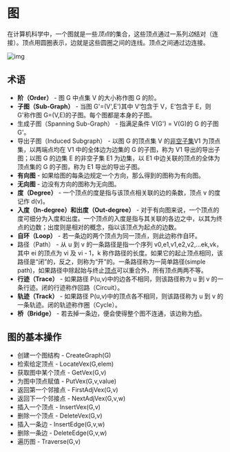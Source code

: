 # 图

在计算机科学中，一个图就是一些*顶点*的集合，这些顶点通过一系列*边*结对（连接）。顶点用圆圈表示，边就是这些圆圈之间的连线。顶点之间通过边连接。

![img](http://dunwu.test.upcdn.net/cs/data-structure/graph/graph.png!zp)

## 术语

- **阶（Order）** - 图 G 中点集 V 的大小称作图 G 的阶。
- **子图（Sub-Graph）** - 当图 G'=(V',E')其中 V‘包含于 V，E’包含于 E，则 G'称作图 G=(V,E)的子图。每个图都是本身的子图。
- 生成子图（Spanning Sub-Graph） - 指满足条件 V(G') = V(G)的 G 的子图 G'。
- 导出子图（Induced Subgraph） - 以图 G 的顶点集 V 的[非空子集](https://baike.baidu.com/item/%E9%9D%9E%E7%A9%BA%E5%AD%90%E9%9B%86/10180460)V1 为顶点集，以两端点均在 V1 中的全体边为边集的 G 的子图，称为 V1 导出的导出子图；以图 G 的边集 E 的非空子集 E1 为边集，以 E1 中边关联的顶点的全体为顶点集的 G 的子图，称为 E1 导出的导出子图。
- **有向图** - 如果给图的每条边规定一个方向，那么得到的图称为有向图。
- **无向图** - 边没有方向的图称为无向图。
- **度（Degree）** - 一个顶点的度是指与该顶点相关联的边的条数，顶点 v 的度记作 d(v)。
- **入度（In-degree）**和**出度（Out-degree）** - 对于有向图来说，一个顶点的度可细分为入度和出度。一个顶点的入度是指与其关联的各边之中，以其为终点的边数；出度则是相对的概念，指以该顶点为起点的边数。
- **自环（Loop）** - 若一条边的两个顶点为同一顶点，则此边称作自环。
- 路径（Path） - 从 u 到 v 的一条路径是指一个序列 v0,e1,v1,e2,v2,...ek,vk，其中 ei 的顶点为 vi 及 vi - 1，k 称作路径的长度。如果它的起止顶点相同，该路径是“闭”的，反之，则称为“开”的。一条路径称为一简单路径(simple path)，如果路径中除起始与终止[顶点](https://baike.baidu.com/item/%E9%A1%B6%E7%82%B9)可以重合外，所有顶点两两不等。
- **行迹（Trace）** - 如果路径 P(u,v)中的边各不相同，则该路径称为 u 到 v 的一条行迹。闭的行迹称作回路（Circuit）。
- **轨迹（Track）** - 如果路径 P(u,v)中的顶点各不相同，则该路径称为 u 到 v 的一条轨迹。闭的轨迹称作圈（Cycle）。
- **桥（Bridge）** - 若去掉一条边，便会使得整个图不连通，该边称为[桥](https://baike.baidu.com/item/%E6%A1%A5)。

## 图的基本操作

- 创建一个图结构 - CreateGraph(G)
- 检索给定顶点 - LocateVex(G,elem)
- 获取图中某个顶点 - GetVex(G,v)
- 为图中顶点赋值 - PutVex(G,v,value)
- 返回第一个邻接点 - FirstAdjVex(G,v)
- 返回下一个邻接点 - NextAdjVex(G,v,w)
- 插入一个顶点 - InsertVex(G,v)
- 删除一个顶点 - DeleteVex(G,v)
- 插入一条边 - InsertEdge(G,v,w)
- 删除一条边 - DeleteEdge(G,v,w)
- 遍历图 - Traverse(G,v)
